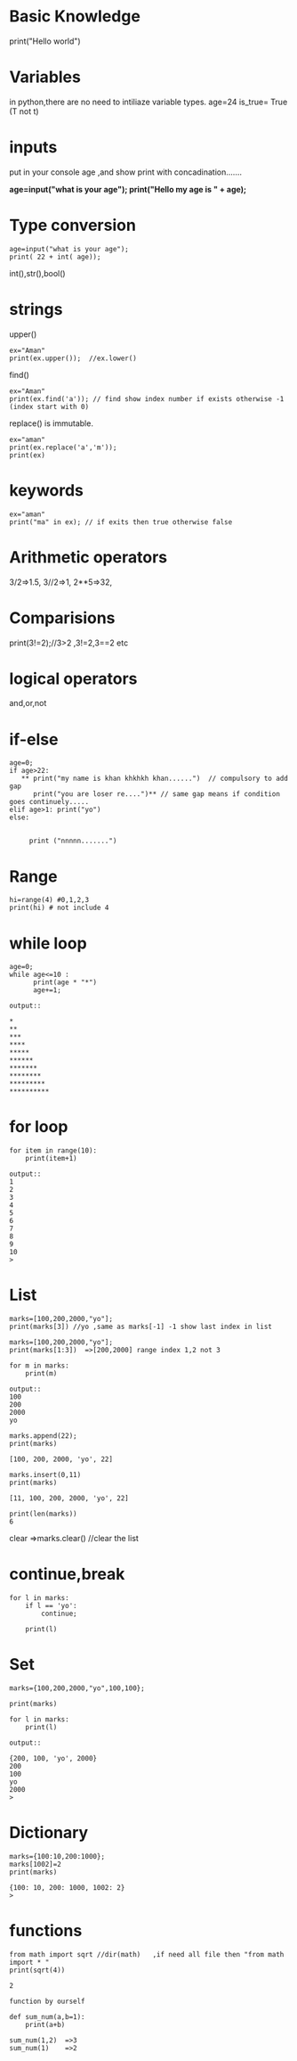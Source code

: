 # Basic Knowledge

print("Hello world")

# Variables
in python,there are no need to intiliaze variable types.
age=24
is_true= True (T not t)

# inputs
put in your console age ,and show print with concadination.......

**age=input("what is your age");
print("Hello my age is "  +  age);**


# Type conversion
```
age=input("what is your age");
print( 22 + int( age));
```
int(),str(),bool()

# strings
upper()
```
ex="Aman"
print(ex.upper());  //ex.lower()
```
find()
```
ex="Aman"
print(ex.find('a')); // find show index number if exists otherwise -1 (index start with 0)
```
replace() is immutable.
```
ex="aman"
print(ex.replace('a','m'));
print(ex)
```
# keywords
```
ex="aman"
print("ma" in ex); // if exits then true otherwise false
```
# Arithmetic operators
3/2=>1.5,
3//2=>1,
2**5=>32,

# Comparisions

print(3!=2);//3>2 ,3!=2,3==2 etc

# logical operators
and,or,not 

# if-else
```
age=0;
if age>22:
   ** print("my name is khan khkhkh khan......")  // compulsory to add gap 
      print("you are loser re....")** // same gap means if condition goes continuely.....
elif age>1: print("yo")
else:
     
     
     print ("nnnnn.......")    

```

# Range
```
hi=range(4) #0,1,2,3
print(hi) # not include 4
```

# while loop
```
age=0;
while age<=10 :
      print(age * "*")
      age+=1;

```

```
output::

*
**
***
****
*****
******
*******
********
*********
**********

```
# for loop

```
for item in range(10):
    print(item+1)

```

```
output::
1
2
3
4
5
6
7
8
9
10
>
```

# List 

```
marks=[100,200,2000,"yo"];
print(marks[3]) //yo ,same as marks[-1] -1 show last index in list
```

```
marks=[100,200,2000,"yo"];
print(marks[1:3])  =>[200,2000] range index 1,2 not 3

```

```
for m in marks:
    print(m)
```
```
output::
100
200
2000
yo
```
```
marks.append(22);
print(marks)

[100, 200, 2000, 'yo', 22]
```

```
marks.insert(0,11)
print(marks)

[11, 100, 200, 2000, 'yo', 22]
```

```
print(len(marks))
6
```

clear =>marks.clear() //clear the list


# continue,break

```
for l in marks:
    if l == 'yo':
        continue;
   
    print(l)    
```

# Set

```
marks={100,200,2000,"yo",100,100};

print(marks)

for l in marks:
    print(l)
```

```
output::

{200, 100, 'yo', 2000}
200
100
yo
2000
>

```

# Dictionary

```
marks={100:10,200:1000};
marks[1002]=2
print(marks)

{100: 10, 200: 1000, 1002: 2}
>
```

# functions

```
from math import sqrt //dir(math)   ,if need all file then "from math import * "  
print(sqrt(4))

2

```
```
function by ourself

def sum_num(a,b=1):
    print(a+b)
    
sum_num(1,2)  =>3
sum_num(1)    =>2

```

































































































